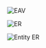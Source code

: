 ![EAV](https://i.imgur.com/FmFQX8E.png)

![ER](https://i.imgur.com/O5O5egA.png)

![Entity ER](https://i.imgur.com/fzGWljm.png)
